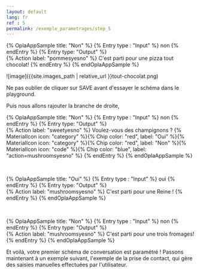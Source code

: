 ```yaml
---
layout: default
lang: fr
ref : 5
permalink: /exemple_parametrages/step_5
---
```



{% OplaAppSample title: "Non" %}
  {% Entry type : "Input" %}
    non
  {% endEntry %}
  {% Entry type: "Output" %}  
  {% Action label: "pommesyesno" %} 
    C'est parti pour une pizza tout chocolat!
  {% endEntry %}
{% endOplaAppSample %}



 ![image]({{site.images_path | relative_url }}tout-chocolat.png)

Ne pas oublier de cliquer sur SAVE avant d'essayer le schéma dans le playground.

Puis nous allons rajouter la branche de droite,


{% OplaAppSample title: "Non" %}
  {% Entry type : "Input" %}
    non
  {% endEntry %}
  {% Entry type: "Output" %}  
  {% Action label: "sweetyesno" %} 
    Voulez-vous des champignons ?  {% MaterialIcon icon: "category" %}{% Chip color: "red", label: "Oui" %}{% MaterialIcon icon: "category" %}{% Chip color: "red", label: "Non" %}{% MaterialIcon icon: "code" %}{% Chip color: "blue", label: "action=mushroomsyesno" %}
  {% endEntry %}
{% endOplaAppSample %}

<br>

{% OplaAppSample title: "Oui" %}
  {% Entry type : "Input" %}
    oui
  {% endEntry %}
  {% Entry type: "Output" %}  
  {% Action label: "mushroomsyesno" %} 
    C'est parti pour une Reine !
  {% endEntry %}
{% endOplaAppSample %}

<br>

{% OplaAppSample title: "Non" %}
  {% Entry type : "Input" %}
    non
  {% endEntry %}
  {% Entry type: "Output" %}  
  {% Action label: "mushroomsyesno" %} 
    C'est parti pour une trois fromages! 
  {% endEntry %}
{% endOplaAppSample %}


Et voilà,  votre premier schéma de conversation est paramétré ! Passons maintenant à un exemple suivant, l'exemple de la prise de contact, qui gère des saisies manuelles effectuées par l'utilisateur.
